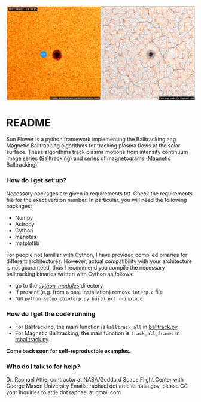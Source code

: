 ![picture](figures/Flow_map_paraview.png)
# README #

Sun Flower is a python framework implementing the Balltracking ang Magnetic Balltracking algorithms for tracking plasma flows at the solar surface.
These algorithms track plasma motions from intensity continuum image series (Balltracking) and series of magnetograms (Magnetic Balltracking).

### How do I get set up? ###

Necessary packages are given in requirements.txt. Check the requirements file for the exact version number. 
In particular, you will need the following packages: 

- Numpy
- Astropy
- Cython
- mahotas
- matplotlib

For people not familiar with Cython, I have provided compiled binaries for different architectures. 
However, actual compatibility with your architecture is not guaranteed, thus I recommend 
you compile the necessary balltracking binaries written with Cython as follows:

- go to the *[cython_modules](https://github.com/raphael-attie/sunflower/blob/master/balltracking/balltrack.py)* directory
- If present (e.g. from a past installation) remove ``interp.c`` file
- run ``python setup_cbinterp.py build_ext --inplace`` 

### How do I get the code running
- For Balltracking, the main function is `balltrack_all` in [balltrack.py](https://github.com/raphael-attie/sunflower/blob/master/balltracking/balltrack.py). 
- For Magnetic Balltracking, the main function is `track_all_frames` in [mballtrack.py](https://github.com/raphael-attie/sunflower/blob/master/balltracking/balltrack.py).

**Come back soon for self-reproducible examples.** 


### Who do I talk to for help? ###

Dr. Raphael Attie, contractor at NASA/Goddard Space Flight Center with George Mason University
Emails: raphael dot attie at nasa.gov, please CC your inquiries to attie dot raphael at gmail.com
